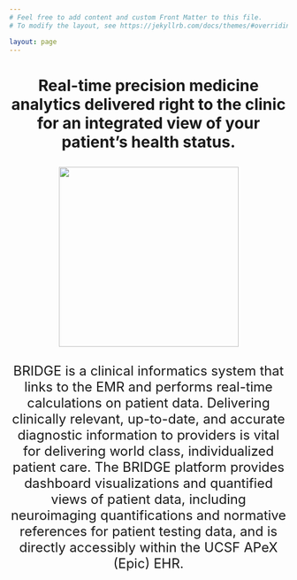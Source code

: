 ```yaml
---
# Feel free to add content and custom Front Matter to this file.
# To modify the layout, see https://jekyllrb.com/docs/themes/#overriding-theme-defaults

layout: page
---
```

# <font size="5">
### <center> Real-time precision medicine analytics delivered right to the clinic for an integrated view of your patient’s health status. </center>

<p align="center">
  <img src="{{site.baseurl}}/assets/images/bridge.jpg" height="325">
  <br>
  <br>
  BRIDGE is a clinical informatics system that links to the EMR and performs real-time calculations on patient data.  Delivering clinically relevant, up-to-date, and accurate diagnostic information to providers is vital for delivering world class, individualized patient care. The BRIDGE platform provides dashboard visualizations and quantified views of patient data, including neuroimaging quantifications and normative references for patient testing data, and is directly accessibly within the UCSF APeX (Epic) EHR.
</p>
